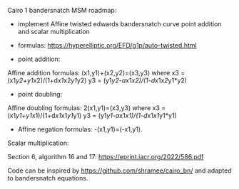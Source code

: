 Cairo 1 bandersnatch MSM roadmap:

- implement Affine twisted edwards bandersnatch curve point addition and scalar multiplication

- formulas: https://hyperelliptic.org/EFD/g1p/auto-twisted.html

- point addition:

Affine addition formulas: (x1,y1)+(x2,y2)=(x3,y3) where
  x3 = (x1*y2+y1*x2)/(1+d*x1*x2*y1*y2)
  y3 = (y1*y2-a*x1*x2)/(1-d*x1*x2*y1*y2)


- point doubling:

Affine doubling formulas: 2(x1,y1)=(x3,y3) where
  x3 = (x1*y1+y1*x1)/(1+d*x1*x1*y1*y1)
  y3 = (y1*y1-a*x1*x1)/(1-d*x1*x1*y1*y1)


- Affine negation formulas: -(x1,y1)=(-x1,y1).


Scalar multiplication:

Section 6, algorithm 16 and 17: https://eprint.iacr.org/2022/586.pdf


Code can be inspired by https://github.com/shramee/cairo_bn/ and adapted to bandersnatch equations.
